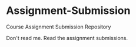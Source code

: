 # Assignment-Submission
 Course Assignment Submission Repository

Don't read me. Read the assignment submissions.